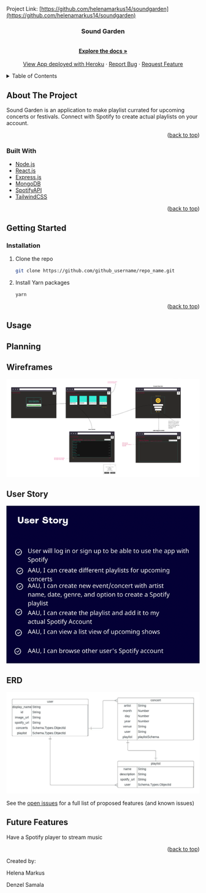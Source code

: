 <div id="top"></div>

<!-- PROJECT LOGO -->
<!-- <br />
<div align="center">
  <a href="https://github.com/helenamarkus14/soundgarden">
    <img src="" alt="Logo" width="80" height="80">
  </a> -->

Project Link: [https://github.com/helenamarkus14/soundgarden](https://github.com/helenamarkus14/soundgarden)

<h3 align="center">Sound Garden</h3>

  <p align="center">
    <br />
    <a href="https://github.com/helenamarkus14/soundgarden"><strong>Explore the docs »</strong></a>
    <br />
    <br />
    <a href="http://thesoundgarden.herokuapp.com/">View App deployed with Heroku</a>
    ·
    <a href="https://github.com/helenamarkus14/soundgarden/issues">Report Bug</a>
    ·
    <a href="https://github.com/helenamarkus14/soundgarden/issues">Request Feature</a>
  </p>
</div>



<!-- TABLE OF CONTENTS -->
<details>
  <summary>Table of Contents</summary>
  <ol>
    <li>
      <a href="#about-the-project">About The Project</a>
      <ul>
        <li><a href="#built-with">Built With</a></li>
      </ul>
    </li>
    <li>
      <a href="#getting-started">Getting Started</a>
      <ul>
        <li><a href="#installation">Installation</a></li>
      </ul>
    </li>
    <li><a href="#usage">Usage</a></li>
    <li><a href="#planning">Planning</a></li>
    <li><a href="#contributing">Contributing</a></li>
    <li><a href="#license">License</a></li>
    <li><a href="#contact">Contact</a></li>
    <li><a href="#acknowledgments">Acknowledgments</a></li>
  </ol>
</details>



<!-- ABOUT THE PROJECT -->
## About The Project

Sound Garden is an application to make playlist currated for upcoming concerts or festivals. Connect with Spotify to create actual playlists on your account. 

<!-- [![Product Name Screen Shot][product-screenshot]](https://example.com) -->

<!-- Here's a blank template to get started: To avoid retyping too much info. Do a search and replace with your text editor for the following: `github_username`, `repo_name`, `twitter_handle`, `linkedin_username`, `email_client`, `email`, `project_title`, `project_description` -->

<p align="right">(<a href="#top">back to top</a>)</p>



### Built With

* [Node.js](https://nodejs.org/)
* [React.js](https://reactjs.org/)
* [Express.js](https://expressjs.com)
* [MongoDB](https://mongodb.com/)
* [SpotifyAPI](https://developer.spotify.com/)
* [TailwindCSS](https://tailwindcss.com/)

<p align="right">(<a href="#top">back to top</a>)</p>



<!-- GETTING STARTED -->
## Getting Started


### Installation

1. Clone the repo
   ```sh
   git clone https://github.com/github_username/repo_name.git
   ```
2. Install Yarn packages
   ```sh
   yarn 
   ```

<p align="right">(<a href="#top">back to top</a>)</p>



<!-- USAGE EXAMPLES -->
## Usage

<!-- code snippets -->





<!-- ROADMAP -->
## Planning

## Wireframes
![Wireframes](planning/wireframes.png)

## User Story
![Userstory](planning/userStory.png)
## ERD
![ERD](planning/ERD.jpeg)

See the [open issues](https://github.com/helenamarkus14/soundgarden/issues) for a full list of proposed features (and known issues)


## Future Features

Have a Spotify player to stream music
<!-- CONTRIBUTING -->
<!-- ## Contributing

Contributions are what make the open source community such an amazing place to learn, inspire, and create. Any contributions you make are **greatly appreciated**.

If you have a suggestion that would make this better, please fork the repo and create a pull request. You can also simply open an issue with the tag "enhancement".
Don't forget to give the project a star! Thanks again!

1. Fork the Project
2. Create your Feature Branch (`git checkout -b feature/AmazingFeature`)
3. Commit your Changes (`git commit -m 'Add some AmazingFeature'`)
4. Push to the Branch (`git push origin feature/AmazingFeature`)
5. Open a Pull Request -->




<p align="right">(<a href="#top">back to top</a>)</p>



<!-- MARKDOWN LINKS & IMAGES -->
Created by:
<p>Helena Markus </p>

[linkedin-url]: https://linkedin.com/in/helena-markus 
<p>Denzel Samala</p>

[linkedin-url]: https://www.linkedin.com/in/dsamala/ 


<!-- [product-screenshot]: images/screenshot.png -->
